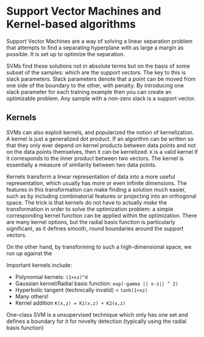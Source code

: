 Support Vector Machines and Kernel-based algorithms
=================================

Support Vector Machines are a way of solving a linear separation problem that attempts to find a separating hyperplane with as large a margin as possible.  It is set up to optimize the separation.  

SVMs find these solutions not in absolute terms but on the basis of some subset of the samples: which are the *support vectors*.  The key to this is slack parameters.  Slack parameters denote that a point can be moved from one side of the boundary to the other, with penalty.  By introducing one slack parameter for each training example then you can create an optimizable problem.  Any sample with a non-zero slack is a support vector.  

## Kernels

SVMs can also exploit kernels, and popularized the notion of kernelization.  A kernel is just a generalized dot product. If an algorithm can be written so that they only ever depend on kernel products between data points and not on the data points themselves, then it can be kernelized. `K` is a valid kernel if it corresponds to the inner product between two vectors.  The kernel is essentially a measure of similarity between two data points.  

Kernels transform a linear representation of data into a more useful representation, which usually has more or even infinite dimensions.  The features in this transformation can make finding a solution much easier, such as by including combinatorial features or projecting into an orthogonal space.  The trick is that kernels do not have to actually *make* the transformation in order to solve the optimization problem: a simple corresponding kernel function can be applied within the optimization.  There are many kernel options, but the radial basis function is particularly significant, as it defines smooth, round boundaries around the support vectors.  

On the other hand, by transforming to such a high-dimensional space, we run up against the

Important kernels include:

- Polynomial kernels: `(1+xz)^d`
- Gaussian kernel/Radial basis function: `exp(-gamma || x-z|| ^ 2)`
- Hyperbolic tangent (technically invalid) = `tanh(1+xz)`
- Many others!
- Kernel addition `K(x,z) = K1(x,z) + K2(x,z)`

One-class SVM is a unsupervised technique which only has one set and defines a boundary for it for novelty detection (typically using the radial basis function)
